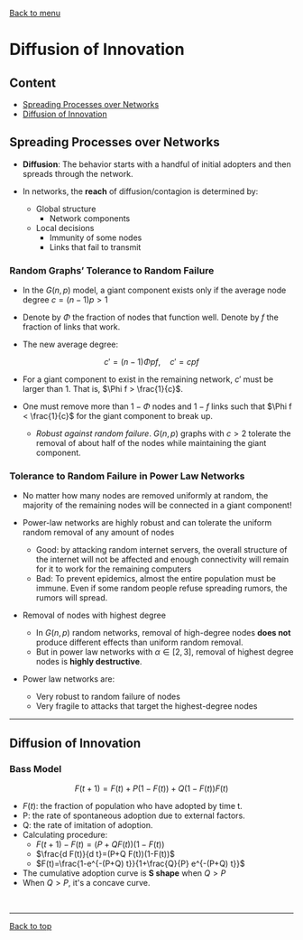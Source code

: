 [Back to menu](/README.md)

<h1 id = "11">Diffusion of Innovation</h1>

## Content

- [Spreading Processes over Networks](#1)
- [Diffusion of Innovation](#2)

<h2 id = "1">Spreading Processes over Networks</h2>

- **Diffusion**: The behavior starts with a handful of initial adopters and then spreads through the network. 

- In networks, the **reach** of diffusion/contagion is determined by: 
    - Global structure
        - Network components
    - Local decisions
        - Immunity of some nodes
        - Links that fail to transmit

### Random Graphs’ Tolerance to Random Failure

- In the $G(n, p)$ model, a giant component exists only if the average node degree $c = (n - 1)p > 1$

- Denote by $\Phi$ the fraction of nodes that function well. Denote by $f$ the fraction of links that work. 

- The new average degree: 

$$c' = (n - 1)\Phi pf, \quad c' = cpf$$

- For a giant component to exist in the remaining network, $c'$ must be larger than 1. That is, $\Phi f > \frac{1}{c}$. 

- One must remove more than $1 - \Phi$ nodes and $1 - f$ links such that $\Phi f < \frac{1}{c}$ for the giant component to break up. 
    - *Robust against random failure*. $G(n, p)$ graphs with $c > 2$ tolerate the removal of about half of the nodes while maintaining the giant component. 

### Tolerance to Random Failure in Power Law Networks 

- No matter how many nodes are removed uniformly at random, the majority of the remaining nodes will be connected in a giant component! 

- Power-law networks are highly robust and can tolerate the uniform random removal of any amount of nodes
    - Good: by attacking random internet servers, the overall structure of the internet will not be affected and enough connectivity will remain for it to work for the remaining computers
    - Bad: To prevent epidemics, almost the entire population must be immune. Even if some random people refuse spreading rumors, the rumors will spread. 

- Removal of nodes with highest degree
    - In $G(n, p)$ random networks, removal of high-degree nodes **does not** produce different effects than uniform random removal. 
    - But in power law networks with $\alpha \in [2, 3]$, removal of highest degree nodes is **highly destructive**. 

- Power law networks are: 
    - Very robust to random failure of nodes
    - Very fragile to attacks that target the highest-degree nodes

---

<h2 id = "2">Diffusion of Innovation</h2>

### Bass Model

$$F(t+1)=F(t)+P(1-F(t))+Q(1-F(t)) F(t)$$

- $F(t)$: the fraction of population who have adopted by time t. 
- P: the rate of spontaneous adoption due to external factors. 
- Q: the rate of imitation of adoption. 
- Calculating procedure: 
    - $F(t+1)-F(t)=(P+Q F(t))(1-F(t))$
    - $\frac{d F(t)}{d t}=(P+Q F(t))(1-F(t))$
    - $F(t)=\frac{1-e^{-(P+Q) t}}{1+\frac{Q}{P} e^{-(P+Q) t}}$
- The cumulative adoption curve is **S shape** when $Q > P$
- When $Q > P$, it's a concave curve. 

&nbsp;

---

[Back to top](#11)